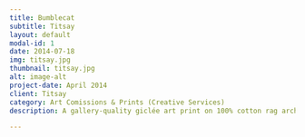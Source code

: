 ```yaml
---
title: Bumblecat
subtitle: Titsay
layout: default
modal-id: 1
date: 2014-07-18
img: titsay.jpg
thumbnail: titsay.jpg
alt: image-alt
project-date: April 2014
client: Titsay
category: Art Comissions & Prints (Creative Services)
description: A gallery-quality giclée art print on 100% cotton rag archival paper, printed with archival inks by Titsay. Her works can be categorized under creative services.

---
```

